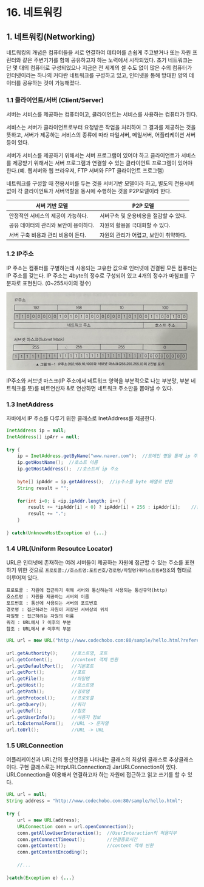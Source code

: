 # 16. 네트워킹
## 1. 네트워킹(Networking)
네트워킹의 개념은 컴퓨터들을 서로 연결하여 데티어를 손쉽게 주고받거나 또는 자원 프린터와 같은 주변기기를 함께 공유하고자 하는 노력에서 시작되었다. 초기 네트워크는 단 몇 대의 컴퓨터로 구성되었으나 지금은 전 세계의 셀 수도 없이 많은 수의 컴퓨터가 인터넷이라는 하나의 커다란 네트워크를 구성하고 있고, 인터넷을 통해 방대한 양의 데이터를 공유하는 것이 가능해졌다.

### 1.1 클라이언트/서버 (Client/Server)
서버는 서비스를 제공하는 컴퓨터이고, 클라이언트는 서비스를 사용하는 컴퓨터가 된다. 

서비스는 서버가 클라이언트로부터 요청받은 작업을 처리하여 그 결과를 제공하는 것을 뜻하고, 서버가 제공하는 서비스의 종류에 따라 파일서버, 메일서버, 어플리케이션 서버 등이 있다.

서버가 서비스를 제공하기 위해서는 서버 프로그램이 있어야 하고 클라이언트가 서비스를 제공받기 위해서는 서버 프로그램과 연결할 수 있는 클라이언트 프로그램이 있어야 한다.(예. 웹서버와 웹 브라우저, FTP 서버와 FPT 클라이언트 프로그램) 

네트워크를 구성할 때 전용서버를 두는 것을 서버기반 모델이라 하고, 별도의 전용서버 없이 각 클라이언트가 서버역할을 동시에 수행하는 것을 P2P모델이라 한다.

| 서버 기반 모델              | P2P 모델                 |
|-----------------------|------------------------|
| 안정적인 서비스의 제공이 가능하다.   | 서버구축 및 운용비용을 절감할 수 있다. |
| 공유 데이터의 관리와 보안이 용이하다. | 자원의 활용을 극대화할 수 있다.     |
| 서버 구축 비용과 관리 비용이 든다.  | 자원의 관리가 어렵고, 보안이 취약하다. |

### 1.2 IP주소
IP 주소는 컴퓨터를 구별하는데 사용되는 고유한 값으로 인터넷에 견결된 모든 컴퓨터는 IP 주소를 갖는다. IP 주소는 4byte의 정수로 구성되어 있고 4개의 정수가 마침표를 구분자로 표현된다. (0~255사이의 정수)

<img src="/2회독/img/IP주소.jpeg" width="700px">

IP주소와 서브넷 마스크(IP 주소에서 네트워크 영역을 부분적으로 나눈 부분망, 부분 네트워크를 뜻)를 비트연산자 &로 연산하면 네트워크 주소만을 뽑아낼 수 있다.

### 1.3 InetAddress
자바에서 IP 주소를 다루기 위한 클래스로 InetAddress를 제공한다.

```java
InetAddress ip = null;
InetAddress[] ipArr = null;

try {
    ip = InetAddress.getByName("www.naver.com");  //도메인 명을 통해 ip 주소를 얻는다.
    ip.getHostName();  //호스트 이름
    ip.getHostAddress();  //호스트의 ip 주소
    
    byte[] ipAddr = ip.getAddress();  //ip주소를 byte 배열로 반환
    String result = "";
    
    for(int i=0; i <ip.ipAddr.length; i++) {
        result += *ipAddr[i] < 0) ? ipAddr[i] + 256 : ipAddr[i];    //음수 방지를 위해 +256
        result += ".";
    }
    
} catch(UnknownHostException e) {...}

```

### 1.4 URL(Uniform Resoutce Locator)
URL은 인터넷에 존재하는 여러 서버들이 제공하는 자원에 접근할 수 있는 주소를 표현하기 위한 것으로 `프로토콜://호스트명:포트번호/경로명/파일명?쿼리스트링#참조`의 형태로 이루어져 있다.

```
프로토콜 : 자원에 접근하기 위해 서버와 통신하는데 사용되는 통신규약(http)
호스트명 : 자원을 제공하는 서버의 이름
포트번호 : 통신에 사용되는 서버의 포트번호
경로명 : 접근하려는 자원이 저장된 서버상의 위치
파일명 : 접근하려는 자원의 이름
쿼리 : URL에서 ? 이후의 부분
참조 : URL에서 # 이후의 부분
```

```java
URL url = new URL("http://www.codechobo.com:80/sample/hello.html?referer=codechobo#index1");

url.getAuthority();     //호스트명, 포트  
url.getContent();       //content 객체 반환
url.getDefaultPort();   //기본포트
url.getPort();          //포트
url.getFile();          //파일명
url.getHost();          //호스트명
url.getPath();          //경로명
url.getProtocol();      //프로토콜
url.getQuery();         //쿼리
url.getRef();           //참조
url.getUserInfo();      //사용자 정보
url.toExternalForm();   //URL -> 문자열
url.toUrl();            //URL -> URL
```

### 1.5 URLConnection
어플리케이션과 URL간의 통신연결을 나타내는 클래스의 최상위 클래스로 추상클래스이다. 구현 클래스로는 HttpURLConnection과 JarURLConnection이 있다. URLConnection을 이용해서 연결하고자 하는 자원에 접근하고 읽고 쓰기를 할 수 있다.

```java
URL url = null;
String address = "http://www.codechobo.com:80/sample/hello.html";

try {
    url = new URL(address);
    URLConnection conn = url.openConnnection();
    conn.getAllowUserInteraction();  //UserInteraction의 허용여부
    conn.getConnectTimeout();        //연결종료시간
    conn.getContent();               //content 객체 반환
    conn.getContentEncoding();
    
    //...
    
}catch(Exception e) {...}
```
